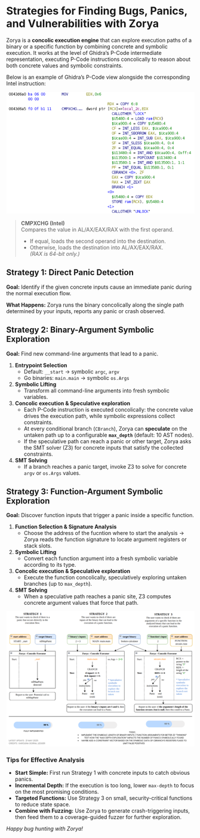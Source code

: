 # Strategies for Finding Bugs, Panics, and Vulnerabilities with Zorya

Zorya is a **concolic execution engine** that can explore execution paths of a binary or a specific function by combining concrete and symbolic execution. It works at the level of Ghidra’s P-Code intermediate representation, executing P-Code instructions concolically to reason about both concrete values and symbolic constraints.

Below is an example of Ghidra’s P-Code view alongside the corresponding Intel instruction:

<div align="left">
  <img src="pcode-ghidra.png" alt="Ghidra P-Code vs. Intel Instruction" width="600"/>
</div>


> **CMPXCHG (Intel)**  
> Compares the value in AL/AX/EAX/RAX with the first operand.  
> - If equal, loads the second operand into the destination.  
> - Otherwise, loads the destination into AL/AX/EAX/RAX.  
> *(RAX is 64-bit only.)*


## Strategy 1: Direct Panic Detection

**Goal:** Identify if the given concrete inputs cause an immediate panic during the normal execution flow.

**What Happens:** Zorya runs the binary concolically along the single path determined by your inputs, reports any panic or crash observed.


## Strategy 2: Binary-Argument Symbolic Exploration

**Goal:** Find new command-line arguments that lead to a panic.

1. **Entrypoint Selection**  
   - Default: `__start` → symbolic `argc`, `argv`  
   - Go binaries: `main.main` → symbolic `os.Args`  
2. **Symbolic Lifting**  
   - Transform all command-line arguments into fresh symbolic variables.  
3. **Concolic execution & Speculative exploration**  
   - Each P-Code instruction is executed concolically: the concrete value drives the execution path, while symbolic expressions collect constraints.  
   - At every conditional branch (`CBranch`), Zorya can **speculate** on the untaken path up to a configurable **`max_depth`** (default: 10 AST nodes).  
   - If the speculative path can reach a panic or other target, Zorya asks the SMT solver (Z3) for concrete inputs that satisfy the collected constraints.  
4. **SMT Solving**  
   - If a branch reaches a panic target, invoke Z3 to solve for concrete `argv` or `os.Args` values.


## Strategy 3: Function-Argument Symbolic Exploration

**Goal:** Discover function inputs that trigger a panic inside a specific function.

1. **Function Selection & Signature Analysis**  
   - Choose the address of the fucntion where to start the analysis -> Zorya reads the function signature to locate argument registers or stack slots.
2. **Symbolic Lifting**  
   - Convert each function argument into a fresh symbolic variable according to its type.  
3. **Concolic execution & Speculative exploration**  
   - Execute the function concolically, speculatively exploring untaken branches (up to `max_depth`).  
4. **SMT Solving**  
   - When a speculative path reaches a panic site, Z3 computes concrete argument values that force that path.


<div align="left">
  <img src="github_zorya_panic-exploration_strategies.png" alt="Strategies" width="1000"/>
</div>

### Tips for Effective Analysis

- **Start Simple:** First run Strategy 1 with concrete inputs to catch obvious panics.  
- **Incremental Depth:** If the execution is too long, lower ```max-depth``` to focus on the most promising conditions.  
- **Targeted Functions:** Use Strategy 3 on small, security-critical functions to reduce state space.  
- **Combine with Fuzzing:** Use Zorya to generate crash-triggering inputs, then feed them to a coverage-guided fuzzer for further exploration.


*Happy bug hunting with Zorya!*  